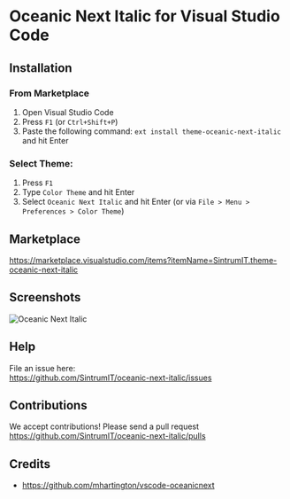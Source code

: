 # Oceanic Next Italic for Visual Studio Code

## Installation

### From Marketplace

1. Open Visual Studio Code
2. Press `F1` (or `Ctrl+Shift+P`)
3. Paste the following command: `ext install theme-oceanic-next-italic` and hit Enter

### Select Theme:  

1. Press `F1`
2. Type `Color Theme` and hit Enter
3. Select `Oceanic Next Italic` and hit Enter (or via `File > Menu > Preferences > Color Theme`)

## Marketplace
https://marketplace.visualstudio.com/items?itemName=SintrumIT.theme-oceanic-next-italic

## Screenshots
![Oceanic Next Italic](https://raw.githubusercontent.com/SintrumIT/oceanic-next-italic/master/images/screenshot.png "Oceanic Next Italic")

## Help
File an issue here:  
https://github.com/SintrumIT/oceanic-next-italic/issues

## Contributions
We accept contributions! Please send a pull request  
https://github.com/SintrumIT/oceanic-next-italic/pulls

## Credits
* https://github.com/mhartington/vscode-oceanicnext
